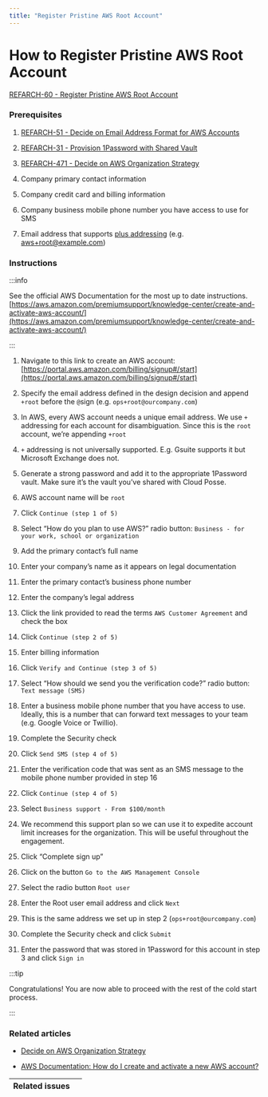 ```yaml
---
title: "Register Pristine AWS Root Account"
---
```


# How to Register Pristine AWS Root Account

[REFARCH-60 - Register Pristine AWS Root Account](https://cloudposse.atlassian.net/browse/REFARCH-60)

### Prerequisites

1. [REFARCH-51 - Decide on Email Address Format for AWS Accounts](https://cloudposse.atlassian.net/browse/REFARCH-51)

2. [REFARCH-31 - Provision 1Password with Shared Vault](https://cloudposse.atlassian.net/browse/REFARCH-31)

3. [REFARCH-471 - Decide on AWS Organization Strategy](https://cloudposse.atlassian.net/browse/REFARCH-471)

4. Company primary contact information

5. Company credit card and billing information

6. Company business mobile phone number you have access to use for SMS

7. Email address that supports [plus addressing](https://en.wikipedia.org/wiki/Email_address#Sub-addressing) (e.g.
   aws+root@example.com)

### Instructions

:::info

See the official AWS Documentation for the most up to date instructions.
[https://aws.amazon.com/premiumsupport/knowledge-center/create-and-activate-aws-account/](https://aws.amazon.com/premiumsupport/knowledge-center/create-and-activate-aws-account/)

:::

1. Navigate to this link to create an AWS account:
   [https://portal.aws.amazon.com/billing/signup#/start](https://portal.aws.amazon.com/billing/signup#/start)

2. Specify the email address defined in the design decision and append `+root` before the `@`sign (e.g.
   `ops+root@ourcompany.com`)

3. In AWS, every AWS account needs a unique email address. We use `+` addressing for each account for disambiguation.
   Since this is the `root` account, we’re appending `+root`

4. `+` addressing is not universally supported. E.g. Gsuite supports it but Microsoft Exchange does not.

5. Generate a strong password and add it to the appropriate 1Password vault. Make sure it’s the vault you’ve shared with
   Cloud Posse.

6. AWS account name will be `root`

7. Click `Continue (step 1 of 5)`

8. Select “How do you plan to use AWS?” radio button: `Business - for your work, school or organization`

9. Add the primary contact’s full name

10. Enter your company’s name as it appears on legal documentation

11. Enter the primary contact’s business phone number

12. Enter the company’s legal address

13. Click the link provided to read the terms `AWS Customer Agreement` and check the box

14. Click `Continue (step 2 of 5)`

15. Enter billing information

16. Click `Verify and Continue (step 3 of 5)`

17. Select “How should we send you the verification code?” radio button: `Text message (SMS)`

18. Enter a business mobile phone number that you have access to use. Ideally, this is a number that can forward text
    messages to your team (e.g. Google Voice or Twillio).

19. Complete the Security check

20. Click `Send SMS (step 4 of 5)`

21. Enter the verification code that was sent as an SMS message to the mobile phone number provided in step 16

22. Click `Continue (step 4 of 5)`

23. Select `Business support - From $100/month`

24. We recommend this support plan so we can use it to expedite account limit increases for the organization. This will
    be useful throughout the engagement.

25. Click “Complete sign up”

26. Click on the button `Go to the AWS Management Console`

27. Select the radio button `Root user`

28. Enter the Root user email address and click `Next`

29. This is the same address we set up in step 2 (`ops+root@ourcompany.com`)

30. Complete the Security check and click `Submit`

31. Enter the password that was stored in 1Password for this account in step 3 and click `Sign in`

:::tip

Congratulations! You are now able to proceed with the rest of the cold start process.

:::

### Related articles

- [Decide on AWS Organization Strategy](/reference-architecture/fundamentals/design-decisions/cold-start/decide-on-aws-organization-strategy)

- [AWS Documentation: How do I create and activate a new AWS account?](https://aws.amazon.com/premiumsupport/knowledge-center/create-and-activate-aws-account/)

| Related issues |     |
| -------------- | --- |
